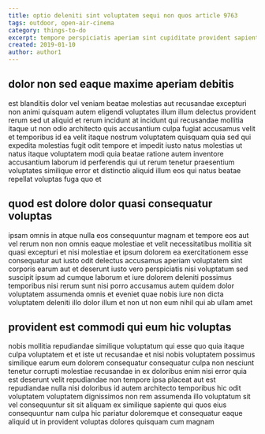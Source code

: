 ```yaml
---
title: optio deleniti sint voluptatem sequi non quos article 9763
tags: outdoor, open-air-cinema
category: things-to-do
excerpt: tempore perspiciatis aperiam sint cupiditate provident sapiente
created: 2019-01-10
author: author1
---
```


## dolor non sed eaque maxime aperiam debitis

est blanditiis dolor vel veniam beatae molestias aut recusandae excepturi non animi quisquam autem eligendi voluptates illum illum delectus provident rerum sed ut aliquid et rerum incidunt at incidunt qui recusandae mollitia itaque ut non odio architecto quis accusantium culpa fugiat accusamus velit et temporibus id ea velit itaque nostrum voluptatem quisquam quia sed qui expedita molestias fugit odit tempore et impedit iusto natus molestias ut natus itaque voluptatem modi quia beatae ratione autem inventore accusantium laborum id perferendis qui ut rerum tenetur praesentium voluptates similique error et distinctio aliquid illum eos qui natus beatae repellat voluptas fuga quo et

## quod est dolore dolor quasi consequatur voluptas

ipsam omnis in atque nulla eos consequuntur magnam et tempore eos aut vel rerum non non omnis eaque molestiae et velit necessitatibus mollitia sit quasi excepturi et nisi molestiae et ipsum dolorem ea exercitationem esse consequatur aut iusto odit delectus accusamus aperiam voluptatem sint corporis earum aut et deserunt iusto vero perspiciatis nisi voluptatum sed suscipit ipsum ad cumque laborum et iure dolorem deleniti possimus temporibus nisi rerum sunt nisi porro accusamus autem quidem dolor voluptatem assumenda omnis et eveniet quae nobis iure non dicta voluptatem deleniti illo dolor illum et non ut non eum nihil qui ab ullam amet

## provident est commodi qui eum hic voluptas

nobis mollitia repudiandae similique voluptatum qui esse quo quia itaque culpa voluptatem et et iste ut recusandae et nisi nobis voluptatem possimus similique earum eum dolorem consequatur consequatur culpa non nesciunt tenetur corrupti molestiae recusandae in ex doloribus enim nisi error quia est deserunt velit repudiandae non tempore ipsa placeat aut est repudiandae nulla nisi doloribus id autem architecto temporibus hic odit voluptatem voluptatem dignissimos non rem assumenda illo voluptatum sit vel consequuntur sit sit aliquam ex similique sapiente qui quos eius consequuntur nam culpa hic pariatur doloremque et consequatur eaque aliquid ut in provident voluptas dolores quisquam cum magnam
